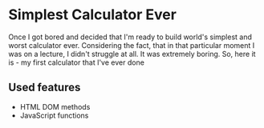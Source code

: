 Simplest Calculator Ever
========================

Once I got bored and decided that I'm ready to build world's simplest and worst calculator ever. Considering the fact, that in that particular moment I was on a lecture, I didn't struggle at all. It was extremely boring. So, here it is - my first calculator that I've ever done

Used features
-------------

*   HTML DOM methods
*   JavaScript functions

